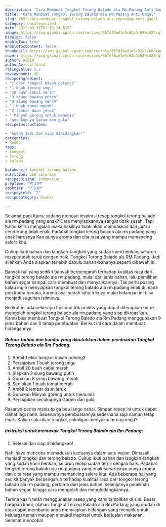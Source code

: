 ```yaml
---
description: "Cara Membuat Tongkol Terong Balado ala Rm.Padang Anti Gagal"
title: "Cara Membuat Tongkol Terong Balado ala Rm.Padang Anti Gagal"
slug: 1059-cara-membuat-tongkol-terong-balado-ala-rmpadang-anti-gagal
category: Uncategorized
date: 2022-03-31T01:19:24.515Z
image: https://img-global.cpcdn.com/recipes/657df0ad1e5c02a5/680x482cq70/tongkol-terong-balado-ala-rmpadang-foto-resep-utama.jpg
hideToc: false
enableToc: true
enableTocContent: false
thumbnail: https://img-global.cpcdn.com/recipes/657df0ad1e5c02a5/680x482cq70/tongkol-terong-balado-ala-rmpadang-foto-resep-utama.jpg
cover: https://img-global.cpcdn.com/recipes/657df0ad1e5c02a5/680x482cq70/tongkol-terong-balado-ala-rmpadang-foto-resep-utama.jpg
author: Admin
authorAv: notfound
ratingvalue: 3.2
reviewcount: 15
recipeingredient:
- "1 ekor tongkol basah potong2"
- "1 buah terong ungu"
- "20 buah cabai merah"
- "3 siung bawang putih"
- "8 siung bawang merah"
- "1 buah tomat merah"
- "2 lembar daun jeruk"
- " Minyak goreng untuk menumis"
- "secukupnya Garam dan gula"
recipeinstructions:

- "Sudah jadi dan siap dihidangkan!"
categories:
- Resep
tags:
- tongkol
- terong
- balado

katakunci: tongkol terong balado 
nutrition: 259 calories
recipecuisine: Indonesian
preptime: "PT37M"
cooktime: "PT51M"
recipeyield: "2"
recipecategory: Dinner

---
```



Selamat pagi Kamu sedang mencari inspirasi resep tongkol terong balado ala rm.padang yang enak? Cara menyiapkannya sangat tidak susah. Tapi Kalau keliru mengolah maka hasilnya tidak akan memuaskan dan justru cenderung tidak enak. Padahal tongkol terong balado ala rm.padang yang enak harusnya Kan punya aroma dan cita rasa yang mampu memancing selera kita.


Cukup ikuti bahan dan langkah-langkah yang sudah kami berikan, seluruh resep sudah teruji dengan baik. Tongkol Terong Balado ala RM Padang. Jadi silahkan Anda siapkan terlebih dahulu bahan-bahanya seperti dibawah ini.

Banyak hal yang sedikit banyak berpengaruh terhadap kualitas rasa dari tongkol terong balado ala rm.padang, mulai dari jenis bahan, lalu pemilihan bahan segar sampai cara membuat dan menyajikannya. Tak perlu pusing kalau ingin menyiapkan tongkol terong balado ala rm.padang enak di mana pun kamu berada, karena asal sudah tahu triknya maka hidangan ini bisa menjadi suguhan istimewa.


Berikut ini ada beberapa tips dan trik praktis yang dapat diterapkan untuk mengolah tongkol terong balado ala rm.padang yang siap dikreasikan. Kamu bisa membuat Tongkol Terong Balado ala Rm.Padang menggunakan 9 jenis bahan dan 0 tahap pembuatan. Berikut ini cara dalam membuat hidangannya.

<!--inarticleads1-->

##### Bahan-bahan dan bumbu yang dibutuhkan dalam pembuatan Tongkol Terong Balado ala Rm.Padang:

1. Ambil 1 ekor tongkol basah potong2
1. Persiapkan 1 buah terong ungu
1. Ambil 20 buah cabai merah
1. Siapkan 3 siung bawang putih
1. Gunakan 8 siung bawang merah
1. Sediakan 1 buah tomat merah
1. Ambil 2 lembar daun jeruk
1. Gunakan  Minyak goreng untuk menumis
1. Persiapkan secukupnya Garam dan gula


Rasanya pedes manis tp ga bau langu cabai. Simpan resep ini untuk dapat dilihat lagi nanti. Sebenarnya pembuatannya sederhana saja namun tetap enak. Kalian suka ikan tongkol, sekaligus menyukai terong ungu? 

<!--inarticleads2-->

##### Instruksi untuk memasak Tongkol Terong Balado ala Rm.Padang:


1. Selesai dan siap dihidangkan!

Nah, saya mencoba memadukan keduanya dalam satu wajan. Dimasak menjadi tongkol dan terong balado. Cukup ikuti bahan dan langkah-langkah yang sudah kami berikan, seluruh resep sudah teruji dengan baik. Padahal tongkol terong balado ala rm padang yang enak seharusnya punya aroma dan cita rasa yang mampu memancing selera kita. Ada beberapa hal yang sedikit banyak berpengaruh terhadap kualitas rasa dari tongkol terong balado ala rm padang, pertama dari jenis bahan, selanjutnya pemilihan bahan segar, hingga cara mengolah dan menghidangkannya.. 

Terima kasih telah menggunakan resep yang kami tampilkan di sini. Besar harapan kami, olahan Tongkol Terong Balado ala Rm.Padang yang mudah di atas dapat membantu anda menyiapkan hidangan yang menarik untuk keluarga/teman maupun menjadi inspirasi untuk berjualan makanan. Selamat mencoba!
